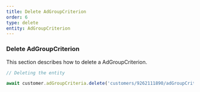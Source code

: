 ```yaml
---
title: Delete AdGroupCriterion
order: 6
type: delete
entity: AdGroupCriterion
---
```


### Delete AdGroupCriterion

This section describes how to delete a AdGroupCriterion.

```javascript
// Deleting the entity

await customer.adGroupCriteria.delete('customers/9262111890/adGroupCriteria/60170225920~521456008776')
```
